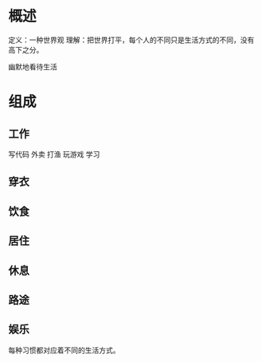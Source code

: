 # 概述
定义：一种世界观
理解：把世界打平，每个人的不同只是生活方式的不同，没有高下之分。

幽默地看待生活
# 组成
## 工作
写代码
外卖
打渔
玩游戏
学习
## 穿衣
## 饮食
## 居住
## 休息
## 路途
## 娱乐

每种习惯都对应着不同的生活方式。